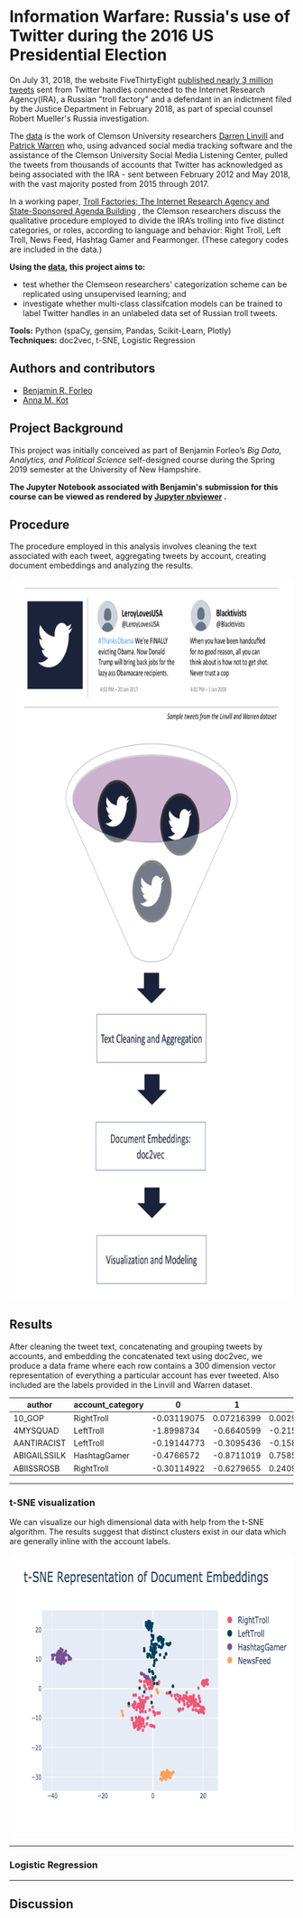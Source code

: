 # Information Warfare: Russia's use of Twitter during the 2016 US Presidential Election

On July 31, 2018, the website
FiveThirtyEight [published nearly 3 million tweets](https://fivethirtyeight.com/features/why-were-sharing-3-million-russian-troll-tweets/)
sent from Twitter handles connected to the Internet Research Agency(IRA), a Russian "troll factory" and a defendant in
an indictment filed by the Justice Department in February 2018, as part of special counsel Robert Mueller's Russia
investigation.

The [data](https://github.com/fivethirtyeight/russian-troll-tweets/) is the work of Clemson University
researchers [Darren Linvill](https://www.clemson.edu/cbshs/faculty-staff/profiles/darrenl)
and [Patrick Warren](http://pwarren.people.clemson.edu/) who, using advanced social media tracking software and the
assistance of the Clemson University Social Media Listening Center, pulled the tweets from thousands of accounts that
Twitter has acknowledged as being associated with the IRA - sent between February 2012 and May 2018, with the vast
majority posted from 2015 through 2017.

In a working
paper, [Troll Factories: The Internet Research Agency and State-Sponsored Agenda Building](http://pwarren.people.clemson.edu/Linvill_Warren_TrollFactory.pdf)
, the Clemson researchers discuss the qualitative procedure employed to divide the IRA’s trolling into five distinct
categories, or roles, according to language and behavior: Right Troll, Left Troll, News Feed, Hashtag Gamer and
Fearmonger. (These category codes are included in the data.)

**Using the [data](https://github.com/fivethirtyeight/russian-troll-tweets/), this project aims to:**

* test whether the Clemseon researchers' categorization scheme can be replicated using unsupervised learning; and
* investigate whether multi-class classifcation models can be trained to label Twitter handles in an unlabeled data set
  of Russian troll tweets.

**Tools:** Python (spaCy, gensim, Pandas, Scikit-Learn, Plotly)
<br>**Techniques:** doc2vec, t-SNE, Logistic Regression

## Authors and contributors

* [Benjamin R. Forleo](https://github.com/benforleo)
* [Anna M. Kot](https://github.com/kotanna)

## Project Background

This project was initially conceived as part of Benjamin Forleo’s *Big Data, Analytics, and Political Science*
self-designed course during the Spring 2019 semester at the University of New Hampshire.

**The Jupyter Notebook associated with Benjamin's submission for this course can be viewed as rendered
by [Jupyter nbviewer](https://nbviewer.jupyter.org/github/benforleo/disinformation_project/blob/master/archive/labeled_tweets.ipynb)
.**

## Procedure

The procedure employed in this analysis involves cleaning the text associated with each tweet, aggregating tweets by
account, creating document embeddings and analyzing the results.

<p align="center">
  <img width="800" height="1277.6" src="https://github.com/benforleo/disinformation_project/blob/master/img/disinformation-project-procedure.png?raw=true">
</p>

## Results

After cleaning the tweet text, concatenating and grouping tweets by accounts, and embedding the concatenated text 
using doc2vec, we produce a data frame where each row contains a 300 dimension vector representation of everything 
a particular account has ever tweeted. Also included are the labels provided in the Linvill and Warren dataset.


|author      |account_category|0          |1          |2          |......      |299        |
|------------|----------------|-----------|-----------|-----------|------------|-----------|
|10_GOP      |RightTroll      |-0.03119075|0.07216399 |0.002935304|......      |-0.12273663|
|4MYSQUAD    |LeftTroll       |-1.8998734 |-0.6640599 |-0.21586983|......      |-0.43668124|
|AANTIRACIST |LeftTroll       |-0.19144773|-0.3095436 |-0.15882353|......      |-0.2856187 |
|ABIGAILSSILK|HashtagGamer    |-0.4766572 |-0.8711019 |0.7585614  |......      |-0.8887055 |
|ABIISSROSB  |RightTroll      |-0.30114922|-0.6279655 |0.24099341 |......      |-0.40076506|

---
### t-SNE visualization

We can visualize our high dimensional data with help from the t-SNE algorithm. The results suggest that distinct clusters
exist in our data which are generally inline with the account labels. 

<p align="center">
  <img width="700" height="500" src="https://github.com/benforleo/disinformation_project/blob/master/img/tsne-docvecs.png?raw=true">
</p>

---
### Logistic Regression

---


## Discussion



